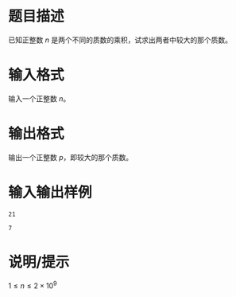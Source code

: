 # 题目描述

已知正整数 $n$ 是两个不同的质数的乘积，试求出两者中较大的那个质数。

# 输入格式

输入一个正整数 $n$。

# 输出格式

输出一个正整数 $p$，即较大的那个质数。

# 输入输出样例

```input1
21
```

```output1
7
```

# 说明/提示

$1 \leq n \leq 2 \times {10}^9$
